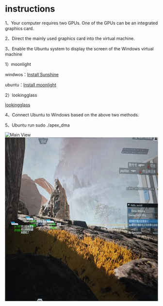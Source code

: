 # instructions

1、Your computer requires two GPUs. One of the GPUs can be an integrated graphics card.

2、Direct the mainly used graphics card into the virtual machine.  

3、Enable the Ubuntu system to display the screen of the Windows virtual machine  

1）moonlight

windwos：[Install Sunshine](https://github.com/LizardByte/Sunshine)

ubuntu：[Install moonlight](https://moonlight-stream.org/)

2）lookingglass

[lookingglass](https://looking-glass.io/)

4、Connect Ubuntu to Windows based on the above two methods.  

5、Ubuntu run sudo ./apex_dma

<img src="effect drawing.jpg" alt="Main View" width="960" height="540">

<img src="effect drawing2.jpg" alt="Main View" width="960" height="540">
